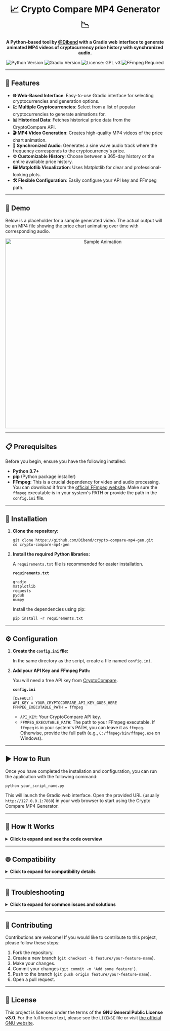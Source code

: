 <h1 align="center">📈 Crypto Compare MP4 Generator 📉</h1>

<p align="center">
  <strong>A Python-based tool by <a href="https://github.com/DiBenD">@Dibend</a> with a Gradio web interface to generate animated MP4 videos of cryptocurrency price history with synchronized audio.</strong>
</p>

<p align="center">
  <img src="https://img.shields.io/badge/Python-3.7%2B-blue?style=for-the-badge&logo=python" alt="Python Version">
  <img src="https://img.shields.io/badge/Gradio-4.x-orange?style=for-the-badge&logo=gradio" alt="Gradio Version">
  <img src="https://img.shields.io/badge/License-GPLv3-blue.svg?style=for-the-badge" alt="License: GPL v3">
  <img src="https://img.shields.io/badge/FFmpeg-Required-red?style=for-the-badge&logo=ffmpeg" alt="FFmpeg Required">
</p>

<hr>

<h2>🌟 Features</h2>
<ul>
  <li><strong>🌐 Web-Based Interface</strong>: Easy-to-use Gradio interface for selecting cryptocurrencies and generation options.</li>
  <li><strong>💹 Multiple Cryptocurrencies</strong>: Select from a list of popular cryptocurrencies to generate animations for.</li>
  <li><strong>📊 Historical Data</strong>: Fetches historical price data from the CryptoCompare API.</li>
  <li><strong>🎬 MP4 Video Generation</strong>: Creates high-quality MP4 videos of the price chart animation.</li>
  <li><strong>🎵 Synchronized Audio</strong>: Generates a sine wave audio track where the frequency corresponds to the cryptocurrency's price.</li>
  <li><strong>⚙️ Customizable History</strong>: Choose between a 365-day history or the entire available price history.</li>
  <li><strong>🖼️ Matplotlib Visualization</strong>: Uses Matplotlib for clear and professional-looking plots.</li>
  <li><strong>🛠️ Flexible Configuration</strong>: Easily configure your API key and FFmpeg path.</li>
</ul>

<hr>

<h2>🎥 Demo</h2>
<p>Below is a placeholder for a sample generated video. The actual output will be an MP4 file showing the price chart animating over time with corresponding audio.</p>

<p align="center">
  <img src="https://i.imgur.com/SAMPLE.gif" alt="Sample Animation" width="600">
</p>

<hr>

<h2>📋 Prerequisites</h2>
<p>Before you begin, ensure you have the following installed:</p>
<ul>
  <li><strong>Python 3.7+</strong></li>
  <li><strong>pip</strong> (Python package installer)</li>
  <li><strong>FFmpeg</strong>: This is a crucial dependency for video and audio processing. You can download it from the <a href="https://ffmpeg.org/download.html">official FFmpeg website</a>. Make sure the <code>ffmpeg</code> executable is in your system's PATH or provide the path in the <code>config.ini</code> file.</li>
</ul>

<hr>

<h2>🚀 Installation</h2>
<ol>
  <li>
    <strong>Clone the repository:</strong>
    <pre><code>git clone https://github.com/Dibend/crypto-compare-mp4-gen.git
cd crypto-compare-mp4-gen</code></pre>
  </li>
  <li>
    <strong>Install the required Python libraries:</strong>
    <p>A <code>requirements.txt</code> file is recommended for easier installation.</p>
    <strong><code>requirements.txt</code></strong>
    <pre><code>gradio
matplotlib
requests
pydub
numpy</code></pre>
    <p>Install the dependencies using pip:</p>
    <pre><code>pip install -r requirements.txt</code></pre>
  </li>
</ol>

<hr>

<h2>⚙️ Configuration</h2>
<ol>
  <li>
    <strong>Create the <code>config.ini</code> file:</strong>
    <p>In the same directory as the script, create a file named <code>config.ini</code>.</p>
  </li>
  <li>
    <strong>Add your API Key and FFmpeg Path:</strong>
    <p>You will need a free API key from <a href="https://min-api.cryptocompare.com/">CryptoCompare</a>.</p>
    <strong><code>config.ini</code></strong>
    <pre><code>[DEFAULT]
API_KEY = YOUR_CRYPTOCOMPARE_API_KEY_GOES_HERE
FFMPEG_EXECUTABLE_PATH = ffmpeg</code></pre>
    <ul>
      <li><code>API_KEY</code>: Your CryptoCompare API key.</li>
      <li><code>FFMPEG_EXECUTABLE_PATH</code>: The path to your FFmpeg executable. If <code>ffmpeg</code> is in your system's PATH, you can leave it as <code>ffmpeg</code>. Otherwise, provide the full path (e.g., <code>C:/ffmpeg/bin/ffmpeg.exe</code> on Windows).</li>
    </ul>
  </li>
</ol>

<hr>

<h2>▶️ How to Run</h2>
<p>Once you have completed the installation and configuration, you can run the application with the following command:</p>
<pre><code>python your_script_name.py</code></pre>
<p>This will launch the Gradio web interface. Open the provided URL (usually <code>http://127.0.0.1:7860</code>) in your web browser to start using the Crypto Compare MP4 Generator.</p>

<hr>

<h2>🧠 How It Works</h2>
<details>
  <summary><strong>Click to expand and see the code overview</strong></summary>
  <ul>
    <li><code>fetch_crypto_data</code>: This function connects to the CryptoCompare API to download historical daily price data for a specified cryptocurrency.</li>
    <li><code>_generate_single_crypto_mp4</code>: This is the core function for generating a single video. It performs the following steps:
      <ol>
        <li>Fetches the crypto data using <code>fetch_crypto_data</code>.</li>
        <li>Uses Matplotlib to generate individual frames of the price chart animation.</li>
        <li>Utilizes <code>pydub</code> to synthesize a sine wave audio track where the pitch is mapped to the price.</li>
        <li>Calls the FFmpeg command-line tool to stitch the frames and the audio together into an MP4 video.</li>
      </ol>
    </li>
    <li><code>generate_animations_for_gallery</code>: This function serves as a wrapper for the Gradio interface. It iterates through the selected cryptocurrencies and calls <code>_generate_single_crypto_mp4</code> for each, yielding status updates to the UI.</li>
    <li><strong>Gradio Interface</strong>: The script uses the Gradio library to create an interactive web-based user interface, allowing users to easily select their desired options and generate the animations.</li>
  </ul>
</details>

<hr>

<h2>🌐 Compatibility</h2>
<details>
  <summary><strong>Click to expand for compatibility details</strong></summary>
  <h3>Operating Systems</h3>
  <p>This script is designed to be cross-platform and should work on the following operating systems, provided Python and FFmpeg are installed and configured correctly:</p>
  <ul>
    <li><strong>Windows</strong>: The script includes a check for Windows to suppress the console window when running FFmpeg.</li>
    <li><strong>macOS</strong>: Fully compatible.</li>
    <li><strong>Linux</strong>: Fully compatible.</li>
  </ul>
  <h3>Browsers</h3>
  <p>The Gradio interface is web-based and is compatible with modern web browsers, including:</p>
  <ul>
    <li>Google Chrome</li>
    <li>Mozilla Firefox</li>
    <li>Safari</li>
    <li>Microsoft Edge</li>
  </ul>
  <h3>FFmpeg</h3>
  <p>The most common compatibility issue is with the FFmpeg executable path. The script first checks for the path specified in <code>config.ini</code>. If that path is invalid or not provided, it falls back to trying to use <code>ffmpeg</code> from the system's PATH.</p>
  <strong>To ensure compatibility:</strong>
  <ul>
    <li><strong>Recommended</strong>: Add the directory containing <code>ffmpeg</code> to your system's PATH environment variable.</li>
    <li><strong>Alternative</strong>: Provide the full, direct path to the <code>ffmpeg</code> executable in the <code>config.ini</code> file.</li>
  </ul>
</details>

<hr>

<h2>🔧 Troubleshooting</h2>
<details>
  <summary><strong>Click to expand for common issues and solutions</strong></summary>
  <ul>
    <li><strong><code>CRITICAL: config.ini not found</code></strong>: Ensure you have created the <code>config.ini</code> file in the same directory as the Python script.</li>
    <li><strong><code>CRITICAL: API_KEY is not set in config.ini</code></strong>: Make sure you have added your CryptoCompare API key to the <code>config.ini</code> file.</li>
    <li><strong>Video generation fails or FFmpeg error</strong>: This is likely due to an incorrect FFmpeg path. Double-check the <code>FFMPEG_EXECUTABLE_PATH</code> in your <code>config.ini</code> or ensure <code>ffmpeg</code> is in your system's PATH.</li>
    <li><strong><code>requests.exceptions.RequestException</code></strong>: This indicates a problem with the API request. Check your internet connection and ensure the CryptoCompare API is accessible.</li>
    <li><strong>Slow performance with "Fetch all available history"</strong>: This option can download a large amount of data and take a significant amount of time and resources to process. This is expected behavior.</li>
  </ul>
</details>

<hr>

<h2>🤝 Contributing</h2>
<p>Contributions are welcome! If you would like to contribute to this project, please follow these steps:</p>
<ol>
  <li>Fork the repository.</li>
  <li>Create a new branch (<code>git checkout -b feature/your-feature-name</code>).</li>
  <li>Make your changes.</li>
  <li>Commit your changes (<code>git commit -m 'Add some feature'</code>).</li>
  <li>Push to the branch (<code>git push origin feature/your-feature-name</code>).</li>
  <li>Open a pull request.</li>
</ol>

<hr>

<h2>📜 License</h2>
<p>This project is licensed under the terms of the <strong>GNU General Public License v3.0</strong>. For the full license text, please see the <code>LICENSE</code> file or visit <a href="https://www.gnu.org/licenses/gpl-3.0.html" target="_blank" rel="noopener noreferrer">the official GNU website</a>.</p>

